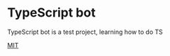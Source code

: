 # TypeScript bot

TypeScript bot is a test project, learning how to do TS


[MIT](https://choosealicense.com/licenses/mit/)